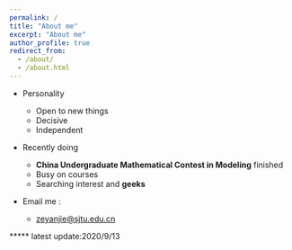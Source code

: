 ```yaml
---
permalink: /
title: "About me"
excerpt: "About me"
author_profile: true
redirect_from: 
  - /about/
  - /about.html
---
```


- Personality
  - Open to new things
  - Decisive
  - Independent

- Recently doing
  - **China Undergraduate Mathematical Contest in Modeling** finished
  - Busy on courses
  - Searching interest and **geeks**
  
- Email me : 
  - zeyanjie@sjtu.edu.cn
  
***** latest update:2020/9/13
